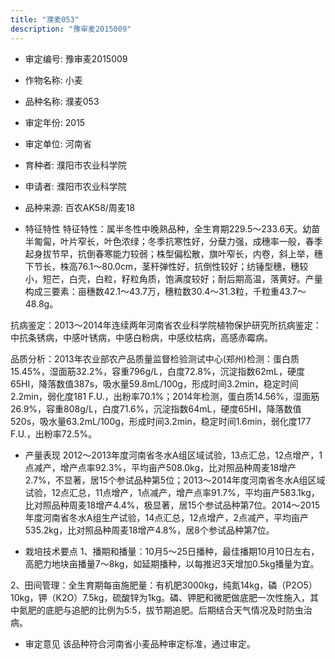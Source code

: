 ```yaml
---
title: "濮麦053"
description: "豫审麦2015009"
---
```

* 审定编号:  豫审麦2015009

*  作物名称:  小麦

*  品种名称:  濮麦053

*  审定年份:  2015

*  审定单位:  河南省

* 育种者:  濮阳市农业科学院

*  申请者:  濮阳市农业科学院

*  品种来源:  百农AK58/周麦18

*  特征特性
特征特性：属半冬性中晚熟品种，全生育期229.5～233.6天。幼苗半匍匐，叶片窄长，叶色浓绿；冬季抗寒性好，分蘖力强，成穗率一般，春季起身拔节早，抗倒春寒能力较弱；株型偏松散，旗叶窄长，内卷，斜上举，穗下节长，株高76.1～80.0cm，茎秆弹性好，抗倒性较好；纺锤型穗，穗较小，短芒，白壳，白粒，籽粒角质，饱满度较好；耐后期高温，落黄好。产量构成三要素：亩穗数42.1～43.7万，穗粒数30.4～31.3粒，千粒重43.7～48.8g。
抗病鉴定：2013～2014年连续两年河南省农业科学院植物保护研究所抗病鉴定：中抗条锈病，中感叶锈病，中感白粉病，中感纹枯病，高感赤霉病。
品质分析：2013年农业部农产品质量监督检验测试中心(郑州)检测：蛋白质15.45%，湿面筋32.2%，容重796g/L，白度72.8%，沉淀指数62mL，硬度65HI，降落数值387s，吸水量59.8mL/100g，形成时间3.2min，稳定时间2.2min，弱化度181 F.U.，出粉率70.1%；2014年检测，蛋白质14.56%，湿面筋26.9%，容重808g/L，白度71.6%，沉淀指数64mL，硬度65HI，降落数值520s，吸水量63.2mL/100g，形成时间3.2min，稳定时间1.6min，弱化度177 F.U.，出粉率72.5%。


*  产量表现
2012～2013年度河南省冬水A组区域试验，13点汇总，12点增产，1点减产，增产点率92.3%，平均亩产508.0kg，比对照品种周麦18增产2.7%，不显著，居15个参试品种第5位；2013～2014年度河南省冬水A组区域试验，12点汇总，11点增产，1点减产，增产点率91.7%，平均亩产583.1kg，比对照品种周麦18增产4.4%，极显著，居15个参试品种第7位。2014～2015年度河南省冬水A组生产试验，14点汇总，12点增产，2点减产，平均亩产535.2kg，比对照品种周麦18增产4.8%，居8个参试品种第7位。

*  栽培技术要点
1、播期和播量：10月5～25日播种，最佳播期10月10日左右，高肥力地块亩播量7～8kg，如延期播种，以每推迟3天增加0.5kg播量为宜。
2、田间管理：全生育期每亩施肥量：有机肥3000kg，纯氮14kg，磷（P2O5）10kg，钾（K2O）7.5kg，硫酸锌为1kg。磷、钾肥和微肥做底肥一次性施入，其中氮肥的底肥与追肥的比例为5:5，拔节期追肥。后期结合天气情况及时防虫治病。


*  审定意见
该品种符合河南省小麦品种审定标准，通过审定。
